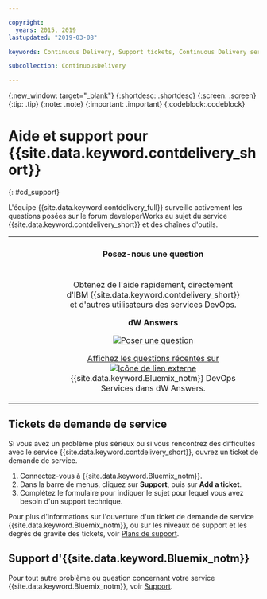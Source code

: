 ```yaml
---

copyright:
  years: 2015, 2019
lastupdated: "2019-03-08"

keywords: Continuous Delivery, Support tickets, Continuous Delivery service

subcollection: ContinuousDelivery

---
```


{:new_window: target="_blank"}
{:shortdesc: .shortdesc}
{:screen: .screen}
{:tip: .tip}
{:note: .note}
{:important: .important}
{:codeblock:.codeblock}


# Aide et support pour {{site.data.keyword.contdelivery_short}}    
{: #cd_support}  

L'équipe {{site.data.keyword.contdelivery_full}} surveille activement les questions posées sur le forum developerWorks au sujet du service {{site.data.keyword.contdelivery_short}} et des chaînes d'outils.

<table>
<tr>
<th style="width:20%"> &nbsp; &nbsp; &nbsp;</th>
 <th style="text-align:center;width=60%">
 <strong>Posez-nous une question</strong> </th>
<th> &nbsp; &nbsp; &nbsp;</th>
</tr>
<tr>
<td> </td>
  <td align="center">
  <p>Obtenez de l'aide rapidement, directement d'IBM {{site.data.keyword.contdelivery_short}} et d'autres utilisateurs des services DevOps.</p>
  <b>dW Answers</b>
  <p>
   <a class="xref" href="https://developer.ibm.com/answers/questions/ask/?topics=devops-services,bluemix" target="_blank" title="(S'ouvre dans un nouvel onglet ou une nouvelle fenêtre)"><img class="image" src="images/ask-a-question.png" alt="Poser une question"/></a></p>
   <p>
    <a class="xref" href="https://developer.ibm.com/answers/topics/devops-services.html" target="_blank" title="(S'ouvre dans un nouvel onglet ou une nouvelle fenêtre)">Affichez les questions récentes sur <img class="image" src="../../icons/launch-glyph.svg" alt="Icône de lien externe"/></a> {{site.data.keyword.Bluemix_notm}} DevOps Services dans dW Answers.</p>
 </td>
 <td></td>
    </tr>
  </table>  


## Tickets de demande de service

Si vous avez un problème plus sérieux ou si vous rencontrez des difficultés avec le service {{site.data.keyword.contdelivery_short}}, ouvrez un ticket de demande de service.    

1. Connectez-vous à {{site.data.keyword.Bluemix_notm}}.
1. Dans la barre de menus, cliquez sur **Support**, puis sur **Add a ticket**.
1. Complétez le formulaire pour indiquer le sujet pour lequel vous avez besoin d'un support technique.

Pour plus d'informations sur l'ouverture d'un ticket de demande de service {{site.data.keyword.Bluemix_notm}}, ou sur les niveaux de support et les degrés de gravité des tickets, voir [Plans de support](/docs/get-support?topic=get-support-support-plans).


## Support d'{{site.data.keyword.Bluemix_notm}}
Pour tout autre problème ou question concernant votre service {{site.data.keyword.Bluemix_notm}}, voir [Support](/docs/get-support?topic=get-support-getting-customer-support).

